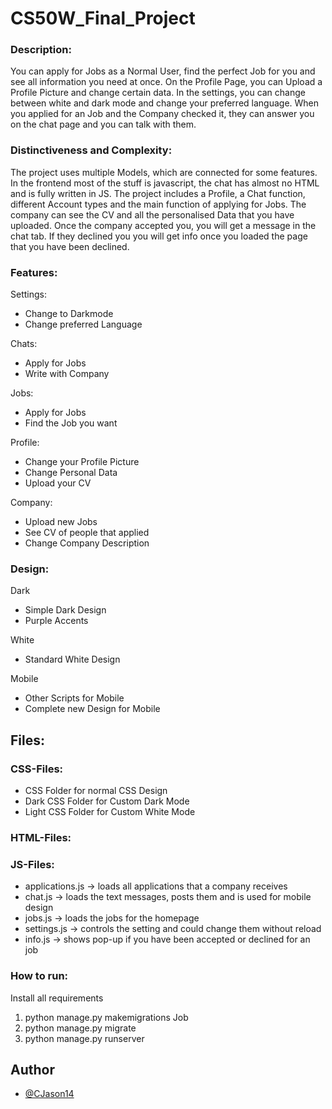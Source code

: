 # CS50W_Final_Project

### Description:

You can apply for Jobs as a Normal User, find the perfect Job for you and see all information you need at once.
On the Profile Page, you can Upload a Profile Picture and change certain data. In the settings, you can change between white and dark mode and change your preferred language. When you applied for an Job and the Company checked it, they can answer you on the chat page and you can talk with them.

### Distinctiveness and Complexity:

The project uses multiple Models, which are connected for some features. In the frontend most of the stuff is javascript, the chat has almost no HTML and is fully written in JS. The project includes a Profile, a Chat function, different Account types and the main function of applying for Jobs. The company can see the CV and all the personalised Data that you have uploaded. Once the company accepted you, you will get a message in the chat tab. If they declined you you will get info once you loaded the page that you have been declined.

### Features:

Settings:
  - Change to Darkmode
  - Change preferred Language

Chats:
  - Apply for Jobs
  - Write with Company

Jobs:
  - Apply for Jobs
  - Find the Job you want

Profile:
  - Change your Profile Picture
  - Change Personal Data
  - Upload your CV

Company:
  - Upload new Jobs
  - See CV of people that applied
  - Change Company Description

### Design:

Dark
  - Simple Dark Design
  - Purple Accents

White
  - Standard White Design

Mobile
  - Other Scripts for Mobile
  - Complete new Design for Mobile

## Files:

### CSS-Files:
  - CSS Folder for normal CSS Design
  - Dark CSS Folder for Custom Dark Mode
  - Light CSS Folder for Custom White Mode

### HTML-Files:

### JS-Files:
  - applications.js -> loads all applications that a company receives
  - chat.js -> loads the text messages, posts them and is used for mobile design
  - jobs.js -> loads the jobs for the homepage
  - settings.js -> controls the setting and could change them without reload
  - info.js -> shows pop-up if you have been accepted or declined for an job

### How to run:
  Install all requirements
  1. python manage.py makemigrations Job
  2. python manage.py migrate
  3. python manage.py runserver


## Author
- [@CJason14](https://github.com/CJason14)
